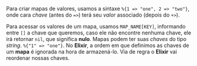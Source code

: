 Para criar mapas de valores, usamos a sintaxe `%{1 => "one", 2 => "two"}`, onde cara *chave* (antes do `=>`) terá seu *valor* associado (depois do `+>`).

Para acessar os valores de um mapa, usamos `MAP_NAME[KEY]`, informando entre `[]` a chave que queremos, caso ele não encontre nenhuma chave, ele irá retornar `nil`, que significa **nulo**.
Mapas podem ter suas *chaves* do tipo *string*. `%{"1" => "one"}`.
No **Elixir**, a ordem em que definimos as chaves de um **mapa** é ignorada na hora de armazená-lo. Via de regra o **Elixir** vai reordenar nossas chaves.